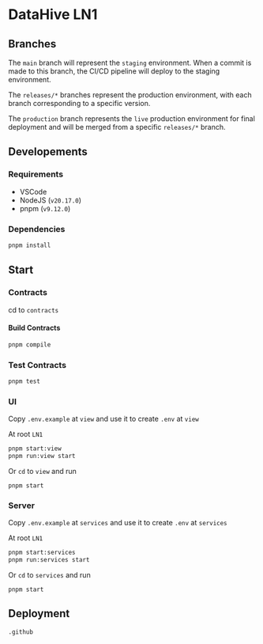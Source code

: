 # DataHive LN1

## Branches

The `main` branch will represent the `staging` environment. When a commit is made to this branch, the CI/CD pipeline will deploy to the staging environment.

The `releases/*` branches represent the production environment, with each branch corresponding to a specific version.

The `production` branch represents the `live` production environment for final deployment and will be merged from a specific `releases/*` branch.


## Developements

### Requirements

- VSCode
- NodeJS (`v20.17.0`)
- pnpm (`v9.12.0`)

### Dependencies

```bash
pnpm install
```

## Start

### Contracts

cd to `contracts`

#### Build Contracts

```bash
pnpm compile
```

### Test Contracts

```bash
pnpm test
```

### UI

Copy `.env.example` at `view` and use it to create `.env` at `view`

At root `LN1`

```bash
pnpm start:view
pnpm run:view start
```

Or `cd` to `view` and run

```
pnpm start
```

### Server

Copy `.env.example` at `services` and use it to create `.env` at `services`

At root `LN1`

```bash
pnpm start:services
pnpm run:services start
```

Or `cd` to `services` and run

```
pnpm start
```

## Deployment

`.github`

